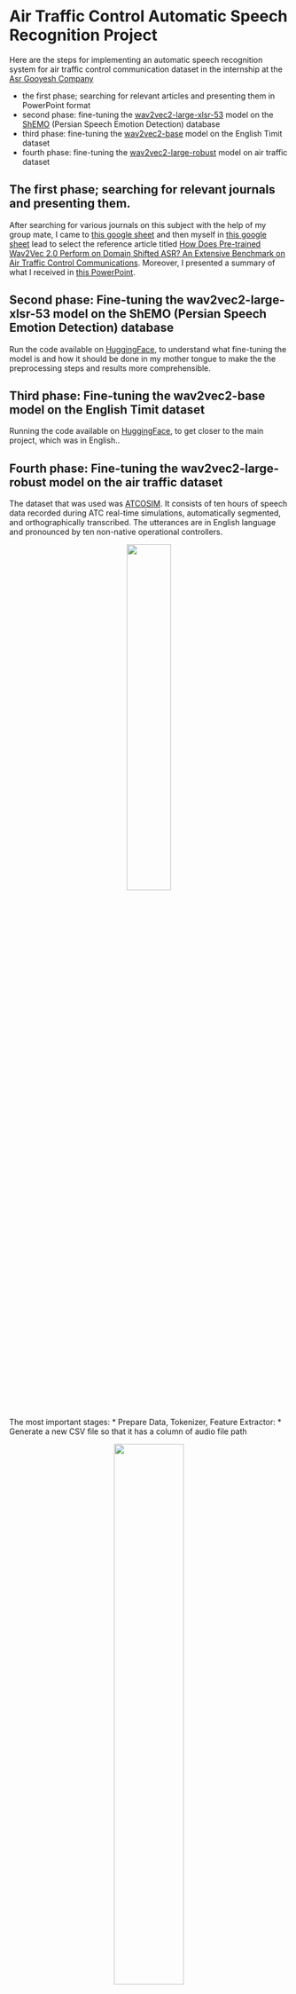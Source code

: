 # Air Traffic Control Automatic Speech Recognition Project
Here are the steps for implementing an automatic speech recognition system for air traffic control communication dataset in the internship at the [Asr Gooyesh Company](http://asr-gooyesh.com/fa/)

* the first phase; searching for relevant articles and presenting them in PowerPoint format
* second phase: fine-tuning the [wav2vec2-large-xlsr-53](https://huggingface.co/facebook/wav2vec2-large-xlsr-53) model on the [ShEMO](https://www.kaggle.com/datasets/mansourehk/shemo-persian-speech-emotion-detection-database) (Persian Speech Emotion Detection) database
* third phase: fine-tuning the [wav2vec2-base](https://huggingface.co/facebook/wav2vec2-base) model on the English Timit dataset
* fourth phase: fine-tuning the [wav2vec2-large-robust](https://huggingface.co/facebook/wav2vec2-large-robust) model on air traffic dataset

## The first phase; searching for relevant journals and presenting them.
After searching for various journals on this subject with the help of my group mate, I came to [this google sheet](https://docs.google.com/spreadsheets/d/1wMYELUeoU_0Zm-7DSxgvi75dt_lHJN4Pjh5Zmora5ZA/edit#gid=0) and then myself in [this google sheet](https://docs.google.com/spreadsheets/d/1qtfRcjFPwGst_EaaVl4-wRIdnllZLLy7rjCE4i-RkDU/edit#gid=0) lead to select the reference article titled [How Does Pre-trained Wav2Vec 2.0 Perform on Domain Shifted ASR? An Extensive Benchmark on Air Traffic Control Communications](https://arxiv.org/abs/2203.16822?context=cs.CL). Moreover, I presented a summary of what I received in [this PowerPoint](https://github.com/ZahraRahimii/Air-Traffic-Control-Automatic-Speech-Recognition-Project/blob/master/AsrGooyesh-Internship-FinalPresentation-ZahraRahimi.pptx).

## Second phase: Fine-tuning the wav2vec2-large-xlsr-53 model on the ShEMO (Persian Speech Emotion Detection) database
Run the code available  on [HuggingFace](https://huggingface.co/m3hrdadfi/wav2vec2-large-xlsr-persian-shemo), to understand what fine-tuning the model is and how it should be done in my mother tongue to make the the preprocessing steps and results more comprehensible.
<!-- I came into this result:
![Capture](https://user-images.githubusercontent.com/93929227/203249576-b14533ae-dd91-4c56-b063-554c7859f6d5.PNG)  -->

## Third phase: Fine-tuning the wav2vec2-base model on the English Timit dataset
Running the code available on [HuggingFace](https://huggingface.co/blog/fine-tune-wav2vec2-english), to get closer to the main project, which was in English..

## Fourth phase: Fine-tuning the wav2vec2-large-robust model on the air traffic dataset
The dataset that was used was [ATCOSIM](https://www.spsc.tugraz.at/databases-and-tools/atcosim-air-traffic-control-simulation-speech-corpus.html). It consists of ten hours of speech data recorded during ATC real-time simulations, automatically segmented, and orthographically transcribed. The utterances are in English language and pronounced by ten non-native operational controllers.

<!-- ![ATCOSIM_Dataset_Corpus](https://user-images.githubusercontent.com/93929227/203252260-0e34fcc1-c6fc-4561-b9b0-134a3a3155dc.png) -->
<p align="center">
<img src = "https://user-images.githubusercontent.com/93929227/203252260-0e34fcc1-c6fc-4561-b9b0-134a3a3155dc.png" width="40%" height="40%"/>
<p/>
The most important stages:
* Prepare Data, Tokenizer, Feature Extractor:
 * Generate a new CSV file so that it has a column of audio file path
<p align="center">
<img src = "https://user-images.githubusercontent.com/93929227/203254857-dcb61669-182b-457d-a584-dc8fdc394339.png" width="50%" height="50%"/>
<p/>

 * Load Train and Test dataset:
  * Separating the dataset to train and test sets
Train set would look like this:
<p align="center">
<img src = "https://user-images.githubusercontent.com/93929227/203255067-97374295-2463-443b-a936-67f820f66a01.png" width="70%" height="70%"/>
<p/>

* Create Wav2Vec2 Feature Extractor:
  * Downsample the data because the ATCOSIM dataset sampled with 32kHz but our fine-tuning dataset sampled with 16kHz

* Preprocess Data
 * Add the "speech" column to the dataset to read the audio files.
* Training and Evaluation
 * Preparing arguments for our pre-trained model
 * After training, we reach WER around 0.3, which is reasonable:
<p align="center">
<img src = "https://user-images.githubusercontent.com/93929227/203259539-cd94e939-46f0-4897-bec3-d0da368020de.png" width=50% height=50%/>
<p/>
 * In the final step, we evaluate the model. Here are ten random examples of our results with 35% WER:
<p align="center">
<img src = "https://user-images.githubusercontent.com/93929227/203263957-56e09b76-a6cf-49bb-8abc-6816d7d100aa.png" width=100% height=100%/>
<p/>


